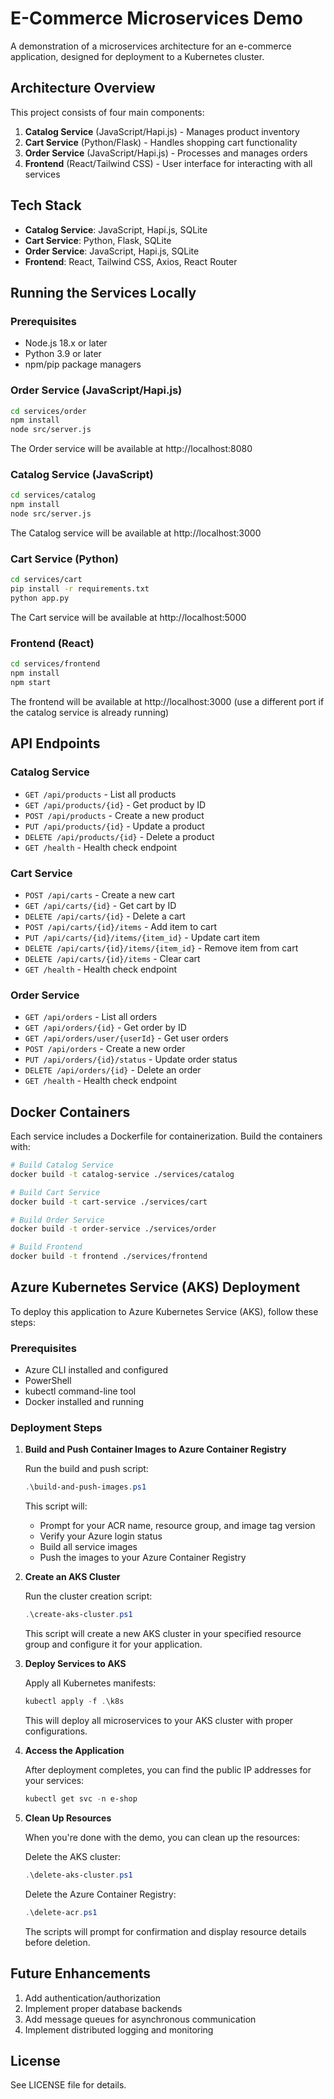 # E-Commerce Microservices Demo

A demonstration of a microservices architecture for an e-commerce application, designed for deployment to a Kubernetes cluster.

## Architecture Overview

This project consists of four main components:

1. **Catalog Service** (JavaScript/Hapi.js) - Manages product inventory
2. **Cart Service** (Python/Flask) - Handles shopping cart functionality
3. **Order Service** (JavaScript/Hapi.js) - Processes and manages orders
4. **Frontend** (React/Tailwind CSS) - User interface for interacting with all services

## Tech Stack

- **Catalog Service**: JavaScript, Hapi.js, SQLite
- **Cart Service**: Python, Flask, SQLite
- **Order Service**: JavaScript, Hapi.js, SQLite
- **Frontend**: React, Tailwind CSS, Axios, React Router

## Running the Services Locally

### Prerequisites

- Node.js 18.x or later
- Python 3.9 or later
- npm/pip package managers

### Order Service (JavaScript/Hapi.js)

```bash
cd services/order
npm install
node src/server.js
```

The Order service will be available at http://localhost:8080

### Catalog Service (JavaScript)

```bash
cd services/catalog
npm install
node src/server.js
```

The Catalog service will be available at http://localhost:3000

### Cart Service (Python)

```bash
cd services/cart
pip install -r requirements.txt
python app.py
```

The Cart service will be available at http://localhost:5000

### Frontend (React)

```bash
cd services/frontend
npm install
npm start
```

The frontend will be available at http://localhost:3000 (use a different port if the catalog service is already running)

## API Endpoints

### Catalog Service

- `GET /api/products` - List all products
- `GET /api/products/{id}` - Get product by ID
- `POST /api/products` - Create a new product
- `PUT /api/products/{id}` - Update a product
- `DELETE /api/products/{id}` - Delete a product
- `GET /health` - Health check endpoint

### Cart Service

- `POST /api/carts` - Create a new cart
- `GET /api/carts/{id}` - Get cart by ID
- `DELETE /api/carts/{id}` - Delete a cart
- `POST /api/carts/{id}/items` - Add item to cart
- `PUT /api/carts/{id}/items/{item_id}` - Update cart item
- `DELETE /api/carts/{id}/items/{item_id}` - Remove item from cart
- `DELETE /api/carts/{id}/items` - Clear cart
- `GET /health` - Health check endpoint

### Order Service

- `GET /api/orders` - List all orders
- `GET /api/orders/{id}` - Get order by ID
- `GET /api/orders/user/{userId}` - Get user orders
- `POST /api/orders` - Create a new order
- `PUT /api/orders/{id}/status` - Update order status
- `DELETE /api/orders/{id}` - Delete an order
- `GET /health` - Health check endpoint

## Docker Containers

Each service includes a Dockerfile for containerization. Build the containers with:

```bash
# Build Catalog Service
docker build -t catalog-service ./services/catalog

# Build Cart Service
docker build -t cart-service ./services/cart

# Build Order Service
docker build -t order-service ./services/order

# Build Frontend
docker build -t frontend ./services/frontend
```

## Azure Kubernetes Service (AKS) Deployment

To deploy this application to Azure Kubernetes Service (AKS), follow these steps:

### Prerequisites

- Azure CLI installed and configured
- PowerShell
- kubectl command-line tool
- Docker installed and running

### Deployment Steps

1. **Build and Push Container Images to Azure Container Registry**

   Run the build and push script:
   ```powershell
   .\build-and-push-images.ps1
   ```
   
   This script will:
   - Prompt for your ACR name, resource group, and image tag version
   - Verify your Azure login status
   - Build all service images
   - Push the images to your Azure Container Registry

2. **Create an AKS Cluster**

   Run the cluster creation script:
   ```powershell
   .\create-aks-cluster.ps1
   ```
   
   This script will create a new AKS cluster in your specified resource group and configure it for your application.

3. **Deploy Services to AKS**

   Apply all Kubernetes manifests:
   ```powershell
   kubectl apply -f .\k8s
   ```
   
   This will deploy all microservices to your AKS cluster with proper configurations.

4. **Access the Application**

   After deployment completes, you can find the public IP addresses for your services:
   ```powershell
   kubectl get svc -n e-shop
   ```

5. **Clean Up Resources**

   When you're done with the demo, you can clean up the resources:
   
   Delete the AKS cluster:
   ```powershell
   .\delete-aks-cluster.ps1
   ```
   
   Delete the Azure Container Registry:
   ```powershell
   .\delete-acr.ps1
   ```
   
   The scripts will prompt for confirmation and display resource details before deletion.

## Future Enhancements

1. Add authentication/authorization
2. Implement proper database backends
3. Add message queues for asynchronous communication
4. Implement distributed logging and monitoring

## License

See LICENSE file for details.
